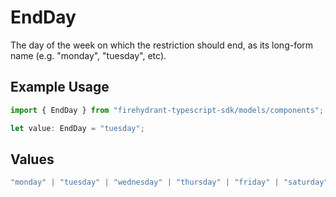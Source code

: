 # EndDay

The day of the week on which the restriction should end, as its long-form name (e.g. "monday", "tuesday", etc).

## Example Usage

```typescript
import { EndDay } from "firehydrant-typescript-sdk/models/components";

let value: EndDay = "tuesday";
```

## Values

```typescript
"monday" | "tuesday" | "wednesday" | "thursday" | "friday" | "saturday" | "sunday"
```